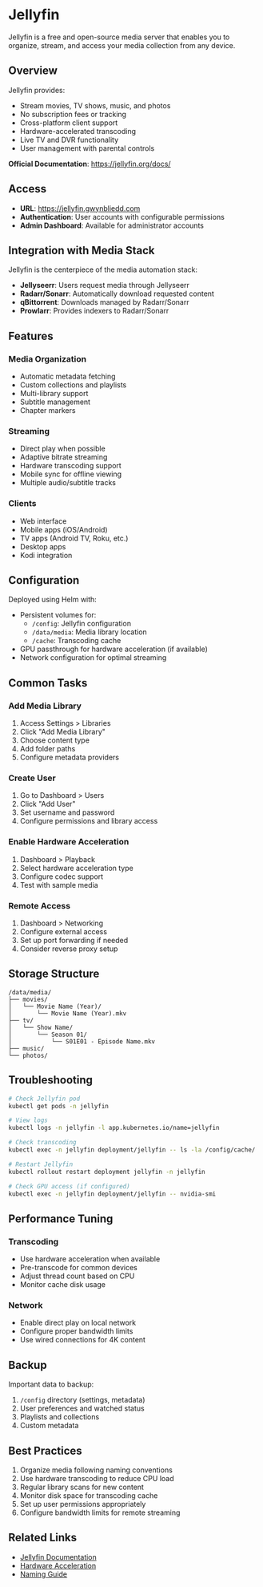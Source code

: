 # Jellyfin

Jellyfin is a free and open-source media server that enables you to organize, stream, and access your media collection from any device.

## Overview

Jellyfin provides:
- Stream movies, TV shows, music, and photos
- No subscription fees or tracking
- Cross-platform client support
- Hardware-accelerated transcoding
- Live TV and DVR functionality
- User management with parental controls

**Official Documentation**: https://jellyfin.org/docs/

## Access

- **URL**: https://jellyfin.gwynbliedd.com
- **Authentication**: User accounts with configurable permissions
- **Admin Dashboard**: Available for administrator accounts

## Integration with Media Stack

Jellyfin is the centerpiece of the media automation stack:
- **Jellyseerr**: Users request media through Jellyseerr
- **Radarr/Sonarr**: Automatically download requested content
- **qBittorrent**: Downloads managed by Radarr/Sonarr
- **Prowlarr**: Provides indexers to Radarr/Sonarr

## Features

### Media Organization
- Automatic metadata fetching
- Custom collections and playlists
- Multi-library support
- Subtitle management
- Chapter markers

### Streaming
- Direct play when possible
- Adaptive bitrate streaming
- Hardware transcoding support
- Mobile sync for offline viewing
- Multiple audio/subtitle tracks

### Clients
- Web interface
- Mobile apps (iOS/Android)
- TV apps (Android TV, Roku, etc.)
- Desktop apps
- Kodi integration

## Configuration

Deployed using Helm with:
- Persistent volumes for:
  - `/config`: Jellyfin configuration
  - `/data/media`: Media library location
  - `/cache`: Transcoding cache
- GPU passthrough for hardware acceleration (if available)
- Network configuration for optimal streaming

## Common Tasks

### Add Media Library
1. Access Settings > Libraries
2. Click "Add Media Library"
3. Choose content type
4. Add folder paths
5. Configure metadata providers

### Create User
1. Go to Dashboard > Users
2. Click "Add User"
3. Set username and password
4. Configure permissions and library access

### Enable Hardware Acceleration
1. Dashboard > Playback
2. Select hardware acceleration type
3. Configure codec support
4. Test with sample media

### Remote Access
1. Dashboard > Networking
2. Configure external access
3. Set up port forwarding if needed
4. Consider reverse proxy setup

## Storage Structure

```
/data/media/
├── movies/
│   └── Movie Name (Year)/
│       └── Movie Name (Year).mkv
├── tv/
│   └── Show Name/
│       └── Season 01/
│           └── S01E01 - Episode Name.mkv
├── music/
└── photos/
```

## Troubleshooting

```bash
# Check Jellyfin pod
kubectl get pods -n jellyfin

# View logs
kubectl logs -n jellyfin -l app.kubernetes.io/name=jellyfin

# Check transcoding
kubectl exec -n jellyfin deployment/jellyfin -- ls -la /config/cache/

# Restart Jellyfin
kubectl rollout restart deployment jellyfin -n jellyfin

# Check GPU access (if configured)
kubectl exec -n jellyfin deployment/jellyfin -- nvidia-smi
```

## Performance Tuning

### Transcoding
- Use hardware acceleration when available
- Pre-transcode for common devices
- Adjust thread count based on CPU
- Monitor cache disk usage

### Network
- Enable direct play on local network
- Configure proper bandwidth limits
- Use wired connections for 4K content

## Backup

Important data to backup:
1. `/config` directory (settings, metadata)
2. User preferences and watched status
3. Playlists and collections
4. Custom metadata

## Best Practices

1. Organize media following naming conventions
2. Use hardware transcoding to reduce CPU load
3. Regular library scans for new content
4. Monitor disk space for transcoding cache
5. Set up user permissions appropriately
6. Configure bandwidth limits for remote streaming

## Related Links

- [Jellyfin Documentation](https://jellyfin.org/docs/)
- [Hardware Acceleration](https://jellyfin.org/docs/general/administration/hardware-acceleration.html)
- [Naming Guide](https://jellyfin.org/docs/general/server/media/movies.html)